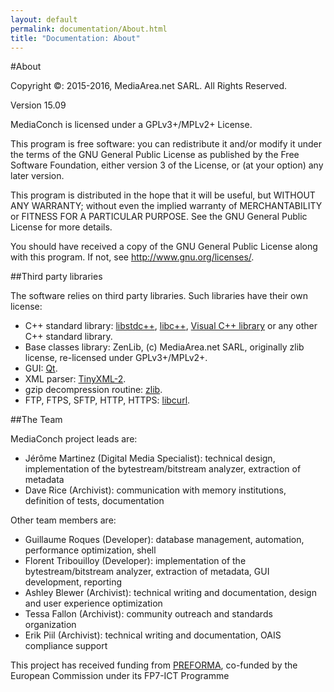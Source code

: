 ```yaml
---
layout: default
permalink: documentation/About.html
title: "Documentation: About"
---
```


#About

Copyright ©: 2015-2016, MediaArea.net SARL. All Rights Reserved. 

Version 15.09 

MediaConch is licensed under a GPLv3+/MPLv2+ License. 

This program is free software: you can redistribute it and/or modify it under the terms of the GNU General Public License as published by the Free Software Foundation, either version 3 of the License, or (at your option) any later version. 

This program is distributed in the hope that it will be useful, but WITHOUT ANY WARRANTY; without even the implied warranty of MERCHANTABILITY or FITNESS FOR A PARTICULAR PURPOSE. See the GNU General Public License for more details. 

You should have received a copy of the GNU General Public License along with this program. If not, see http://www.gnu.org/licenses/. 

##Third party libraries 

The software relies on third party libraries. Such libraries have their own license: 

- C++ standard library: [libstdc++](http://gcc.gnu.org/onlinedocs/libstdc++/manual/bk01pt01ch01s02.html), [libc++](http://llvm.org/docs/DeveloperPolicy.html#license), [Visual C++ library](http://msdn.microsoft.com/en-us/library/vstudio/ms235299.aspx) or any other C++ standard library. 
- Base classes library: ZenLib, (c) MediaArea.net SARL, originally zlib license, re-licensed under GPLv3+/MPLv2+. 
- GUI: [Qt](http://qt-project.org/products/licensing). 
- XML parser: [TinyXML-2](http://www.grinninglizard.com/tinyxml2docs/index.html). 
- gzip decompression routine: [zlib](http://www.gzip.org/zlib/zlib_license.html). 
- FTP, FTPS, SFTP, HTTP, HTTPS: [libcurl](http://curl.haxx.se/docs/copyright.html). 

##The Team 

MediaConch project leads are: 

- Jérôme Martinez (Digital Media Specialist): technical design, implementation of the bytestream/bitstream analyzer, extraction of metadata 
- Dave Rice (Archivist): communication with memory institutions, definition of tests, documentation 
 
Other team members are: 

- Guillaume Roques (Developer): database management, automation, performance optimization, shell 
- Florent Tribouilloy (Developer): implementation of the bytestream/bitstream analyzer, extraction of metadata, GUI development, reporting 
- Ashley Blewer (Archivist): technical writing and documentation, design and user experience optimization 
- Tessa Fallon (Archivist): community outreach and standards organization 
- Erik Piil (Archivist): technical writing and documentation, OAIS compliance support 
 
This project has received funding from [PREFORMA](http://preforma-project.eu), co-funded by the European Commission under its FP7-ICT Programme 
